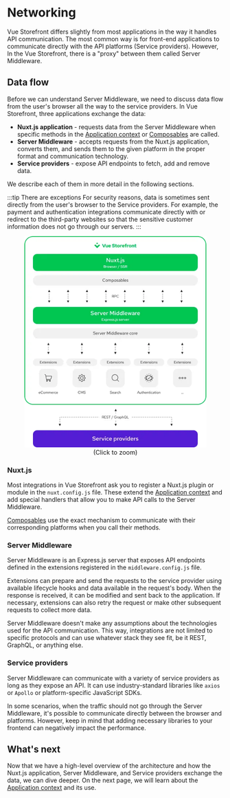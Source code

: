# Networking

Vue Storefront differs slightly from most applications in the way it handles API communication. The most common way is for front-end applications to communicate directly with the API platforms (Service providers). However, In the Vue Storefront, there is a "proxy" between them called Server Middleware.


## Data flow

Before we can understand Server Middleware, we need to discuss data flow from the user's browser all the way to the service providers. In Vue Storefront, three applications exchange the data:

* **Nuxt.js application** - requests data from the Server Middleware when specific methods in the [Application context](./application-context.html) or [Composables](/composition/composables.html) are called.
* **Server Middleware** - accepts requests from the Nuxt.js application, converts them, and sends them to the given platform in the proper format and communication technology.
* **Service providers** - expose API endpoints to fetch, add and remove data.

We describe each of them in more detail in the following sections.

:::tip There are exceptions
For security reasons, data is sometimes sent directly from the user's browser to the Service providers. For example, the payment and authentication integrations communicate directly with or redirect to the third-party websites so that the sensitive customer information does not go through our servers.
:::

<figure style="text-align: center">
  <img
    src="./images/server-middleware-overview.webp"
    alt="Data flow between the browser, Server Middleware, it's extensions and integration platforms"
  />
  <figcaption style="font-size: 0.9rem">(Click to zoom)</figcaption>
</figure>

### Nuxt.js

Most integrations in Vue Storefront ask you to register a Nuxt.js plugin or module in the `nuxt.config.js` file. These extend the [Application context](./application-context.html) and add special handlers that allow you to make API calls to the Server Middleware.

[Composables](/composition/composables.html) use the exact mechanism to communicate with their corresponding platforms when you call their methods.

### Server Middleware

Server Middleware is an Express.js server that exposes API endpoints defined in the extensions registered in the `middleware.config.js` file. 

Extensions can prepare and send the requests to the service provider using available lifecycle hooks and data available in the request's body. When the response is received, it can be modified and sent back to the application. If necessary, extensions can also retry the request or make other subsequent requests to collect more data.

Server Middleware doesn't make any assumptions about the technologies used for the API communication. This way, integrations are not limited to specific protocols and can use whatever stack they see fit, be it REST, GraphQL, or anything else.

### Service providers

Server Middleware can communicate with a variety of service providers as long as they expose an API. It can use industry-standard libraries like `axios` or `Apollo` or platform-specific JavaScript SDKs.

In some scenarios, when the traffic should not go through the Server Middleware, it's possible to communicate directly between the browser and platforms. However, keep in mind that adding necessary libraries to your frontend can negatively impact the performance.

## What's next

Now that we have a high-level overview of the architecture and how the Nuxt.js application, Server Middleware, and Service providers exchange the data, we can dive deeper. On the next page, we will learn about the [Application context](./application-context.html) and its use.
